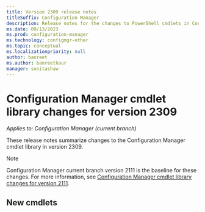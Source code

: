 ```yaml
---
title: Version 2309 release notes
titleSuffix: Configuration Manager
description: Release notes for the changes to PowerShell cmdlets in Configuration Manager version 2309.
ms.date: 09/13/2023
ms.prod: configuration-manager
ms.technology: configmgr-other
ms.topic: conceptual
ms.localizationpriority: null
author: banreet
ms.author: banreetkaur
manager: sunitashaw
---
```


# Configuration Manager cmdlet library changes for version 2309

*Applies to: Configuration Manager (current branch)*

These release notes summarize changes to the Configuration Manager cmdlet library in version 2309.

> [!NOTE]
> Configuration Manager current branch version 2111 is the baseline for these changes. For more information, see [Configuration Manager cmdlet library changes for version 2111](2111-release-notes.md).

<!--
## Module changes
 -->

## New cmdlets

<!-- - [<cmdlet>](/powershell/module/configurationmanager/): -->

